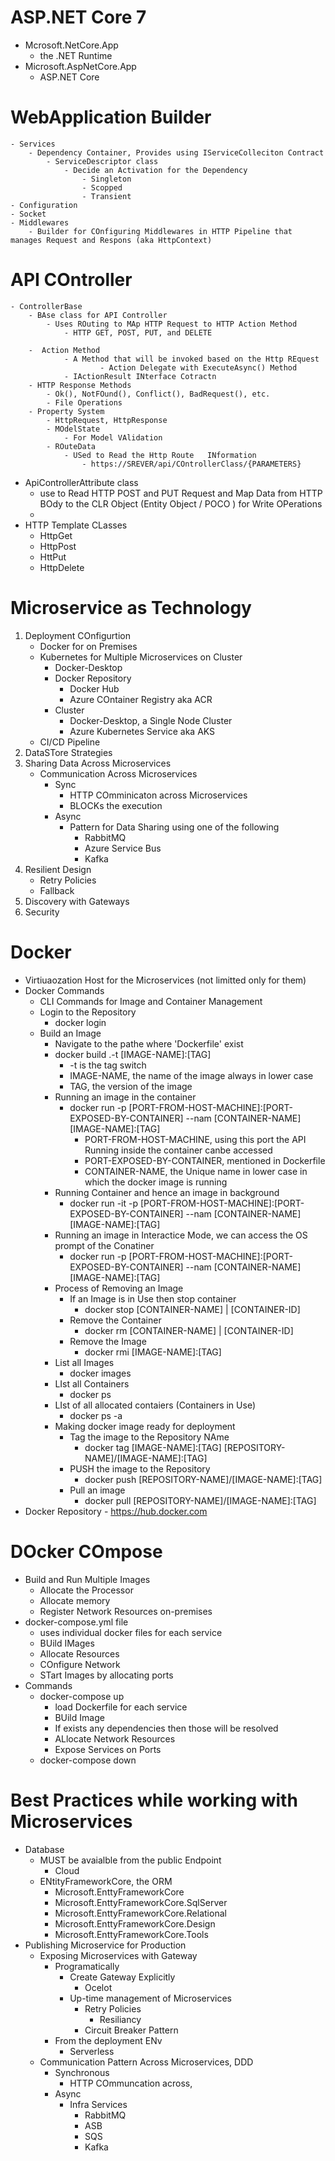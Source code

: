 # ASP.NET Core 7
- Mcrosoft.NetCore.App
	- the .NET Runtime	
- Microsoft.AspNetCore.App
	- ASP.NET Core 	

# WebApplication Builder
	- Services
		- Dependency Container, Provides using IServiceColleciton Contract
			- ServiceDescriptor class
				- Decide an Activation for the Dependency
					- Singleton
					- Scopped
					- Transient
	- Configuration
	- Socket
	- Middlewares
		- Builder for COnfiguring Middlewares in HTTP Pipeline that manages Request and Respons (aka HttpContext)

# API COntroller
	- ControllerBase
		- BAse class for API Controller
			- Uses ROuting to MAp HTTP Request to HTTP Action Method
				- HTTP GET, POST, PUT, and DELETE

		-  Action Method
				- A Method that will be invoked based on the Http REquest
						- Action Delegate with ExecuteAsync() Method
				- IActionResult INterface Cotractn
		- HTTP Response Methods
			- Ok(), NotFOund(), Conflict(), BadRequest(), etc.
			- File Operations
		- Property System
			- HttpRequest, HttpResponse
			- MOdelState
				- For Model VAlidation
			- ROuteData	
				- USed to Read the Http Route	INformation
					- https://SREVER/api/COntrollerClass/{PARAMETERS}	
- ApiControllerAttribute class
	- use to Read HTTP POST and PUT Request and Map Data from HTTP BOdy to the CLR Object (Entity Object / POCO )	for Write OPerations
	- 
- HTTP Template CLasses
	- HttpGet
	- HttpPost
	- HttPut
	- HttpDelete
		
# Microservice as Technology

1. Deployment COnfigurtion
	- Docker for on Premises
	- Kubernetes for Multiple Microservices on Cluster
		- Docker-Desktop
		- Docker Repository
			- Docker Hub
			- Azure COntainer Registry aka ACR
		- Cluster
			- Docker-Desktop, a Single Node Cluster
			- Azure Kubernetes Service aka AKS
	- CI/CD Pipeline
2. DataSTore Strategies
3. Sharing Data Across Microservices
	- Communication Across Microservices
		- Sync
			- HTTP COmminicaton across Microservices
			- BLOCKs the execution
		- Async
			- Pattern for Data Sharing using one of the following
				- RabbitMQ
				- Azure Service Bus
				- Kafka
4. Resilient Design
	- Retry Policies
	- Fallback
5. Discovery with Gateways
6. Security

# Docker
- Virtiuaozation Host for the Microservices (not limitted only for them)
- Docker Commands
	- CLI Commands for Image and Container Management
	- Login to the Repository
		- docker login	
	- Build an Image
		- Navigate to the pathe where 'Dockerfile' exist
		- docker build .-t [IMAGE-NAME]:[TAG]
			- -t is the tag switch
			- IMAGE-NAME, the name of the image always in lower case
			- TAG, the version of the image
		- Running an image in the container
			- docker run -p [PORT-FROM-HOST-MACHINE]:[PORT-EXPOSED-BY-CONTAINER] --nam [CONTAINER-NAME]  [IMAGE-NAME]:[TAG]
				- PORT-FROM-HOST-MACHINE, using this port the API Running inside the container canbe accessed
				- PORT-EXPOSED-BY-CONTAINER, mentioned in Dockerfile
				- CONTAINER-NAME, the Unique name in lower case in which the docker image is running
		- Running Container and hence an image in background
			- docker run  -it -p [PORT-FROM-HOST-MACHINE]:[PORT-EXPOSED-BY-CONTAINER] --nam [CONTAINER-NAME]  [IMAGE-NAME]:[TAG] 
		- Running an image in Interactice Mode, we can access the OS prompt of the Conatiner
			- docker run -p [PORT-FROM-HOST-MACHINE]:[PORT-EXPOSED-BY-CONTAINER] --nam [CONTAINER-NAME]  [IMAGE-NAME]:[TAG] 
		- Process of Removing an Image
			- If an Image is in Use then stop container
				- docker stop [CONTAINER-NAME] | [CONTAINER-ID]
			- Remove the Container
				- docker rm  [CONTAINER-NAME] | [CONTAINER-ID]
			- Remove the Image
				- docker rmi  [IMAGE-NAME]:[TAG]
		- List all Images
			- docker images
		- LIst all Containers
			- docker ps
		- LIst of all allocated contaiers (Containers in Use)
			- docker ps -a
		- Making docker image ready for deployment
			- Tag the image to the Repository NAme
				- docker tag [IMAGE-NAME]:[TAG] [REPOSITORY-NAME]/[IMAGE-NAME]:[TAG]
			- PUSH the image to the Repository
				- docker push [REPOSITORY-NAME]/[IMAGE-NAME]:[TAG]
			- Pull an image
				-   docker pull [REPOSITORY-NAME]/[IMAGE-NAME]:[TAG]
- Docker Repository
		- https://hub.docker.com	

# DOcker COmpose
- Build and Run Multiple Images
	- Allocate the Processor
	- Allocate memory
	- Register Network Resources on-premises
- docker-compose.yml file
	- uses individual docker files for each service
	- BUild IMages
	- Allocate Resources
	- COnfigure Network
	- STart Images by allocating ports
- Commands
	- docker-compose up
		- load Dockerfile for each service
		- BUild Image
		- If exists any dependencies then those will be resolved
		- ALlocate Network Resources
		- Expose Services on Ports
	- docker-compose down

# Best Practices while working with Microservices
- Database
	- MUST be avaialble from the public Endpoint
		- Cloud	
	- ENtityFrameworkCore, the ORM
		- Microsoft.EnttyFrameworkCore 
		- Microsoft.EnttyFrameworkCore.SqlServer
		- Microsoft.EnttyFrameworkCore.Relational
		- Microsoft.EnttyFrameworkCore.Design
		- Microsoft.EnttyFrameworkCore.Tools  
- Publishing Microservice for Production
	- Exposing Microservices with Gateway
		- Programatically
			- Create Gateway Explicitly
				- Ocelot
			- Up-time management of Microservices
				- Retry Policies
					- Resiliancy 
				- Circuit Breaker Pattern 
		- From the deployment ENv
			- Serverless 
	- Communication Pattern Across Microservices, DDD
		- Synchronous
			- HTTP COmmuncation across, 
		- Async
			- Infra Services
				- RabbitMQ
				- ASB
				- SQS
				- Kafka
			




